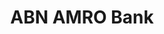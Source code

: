 ---
layout: firm_page
title: "ABN AMRO Bank"
id: "abnamro.com"
permalink: "/abnamrobankabnamro.com/"
website: "https://www.abnamro.com"
offices: "Amsterdam (Netherlands), Antwerp (Belgium), Paris (France), Frankfurt am Main (Germany), Oslo (Norway), London (United Kingdom), Sydney (Australia), Hong Kong (China), Tokyo (Japan), Singapore (Singapore), Chicago (United States), New York (United States), São Paulo (Brazil)"
investment_stages: "Series A, Series B, Series C"
portfolio_companies: ""
portfolio_link: ""
investment_markets: "Banking, Finance, Financial Services, Impact Investing"
founded_year: "1991"
description: "ABN AMRO Bank is a major Dutch bank providing a wide range of banking services and products to clients in Northwest Europe and internationally. They offer services to personal, business and corporate clients."
linkedin: "https://www.linkedin.com/company/abn-amro/"
twitter: ""
instagram: "https://www.instagram.com/abnamronl"
team_page: ""
investor_type: ""
crunchbase: "https://www.crunchbase.com/organization/abn-amro-bank"
pitchbook: "https://pitchbook.com/profiles/advisor/56220-76"

# SEO Optimization
meta_title: "ABN AMRO Bank - VC Firm - projectstartups.com"
meta_description: "ABN AMRO Bank, ABN AMRO Bank is a major Dutch bank providing a wide range of banking services and products to clients in Northwest Europe and internationally. They o..."
meta_keywords: "ABN AMRO Bank, Banking, Finance, Financial Services, Impact Investing, VC firm, venture capital, startup investor, projectstartups.com"
canonical_url: "https://vc.projectstartups.com/abnamrobankabnamro.com/"
---